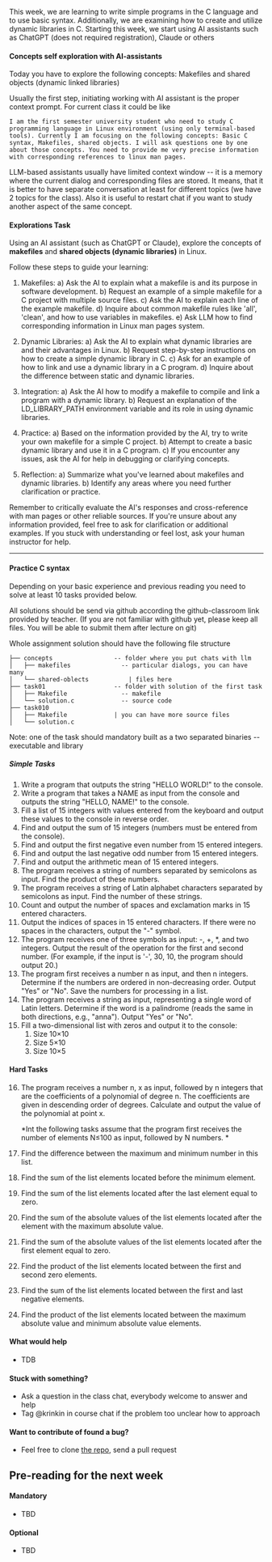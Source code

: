 
This week, we are learning to write simple programs in the C language and to use basic syntax. Additionally, we are examining how to create and utilize dynamic libraries in C. Starting this week, we start using AI assistants such as ChatGPT (does not required registration), Claude or others

#### Concepts self exploration with AI-assistants
Today you have to explore the following concepts: Makefiles and shared objects (dynamic linked libraries)

Usually the first step, initiating working with AI assistant is the proper context prompt. For current class it could be like
```
I am the first semester university student who need to study C programming language in Linux environment (using only terminal-based tools). Currently I am focusing on the following concepts: Basic C syntax, Makefiles, shared objects. I will ask questions one by one about those concepts. You need to provide me very precise information with corresponding references to linux man pages. 
```

LLM-based assistants usually have limited context window -- it is a memory where the current dialog and corresponding files are stored. It means, that it is better to have separate conversation at least for different topics (we have 2 topics for the class). Also it is useful to restart chat if you want to study another aspect of the same concept.

#### Explorations Task
 Using an AI assistant (such as ChatGPT or Claude), explore the concepts of **makefiles** and **shared objects (dynamic libraries)** in Linux. 
 
 Follow these steps to guide your learning:

1. Makefiles: a) Ask the AI to explain what a makefile is and its purpose in software development. b) Request an example of a simple makefile for a C project with multiple source files. c) Ask the AI to explain each line of the example makefile. d) Inquire about common makefile rules like 'all', 'clean', and how to use variables in makefiles. e) Ask LLM how to find corresponding information in Linux man pages system.

2. Dynamic Libraries: a) Ask the AI to explain what dynamic libraries are and their advantages in Linux. b) Request step-by-step instructions on how to create a simple dynamic library in C. c) Ask for an example of how to link and use a dynamic library in a C program. d) Inquire about the difference between static and dynamic libraries.
  
3. Integration: a) Ask the AI how to modify a makefile to compile and link a program with a dynamic library. b) Request an explanation of the LD_LIBRARY_PATH environment variable and its role in using dynamic libraries.
   
4. Practice: a) Based on the information provided by the AI, try to write your own makefile for a simple C project. b) Attempt to create a basic dynamic library and use it in a C program. c) If you encounter any issues, ask the AI for help in debugging or clarifying concepts.
   
5. Reflection: a) Summarize what you've learned about makefiles and dynamic libraries. b) Identify any areas where you need further clarification or practice.

Remember to critically evaluate the AI's responses and cross-reference with man pages or other reliable sources. If you're unsure about any information provided, feel free to ask for clarification or additional examples. If you stuck with understanding or feel lost, ask your human instructor for help.

---
#### Practice C syntax

Depending on your basic experience and previous reading you need to solve at least 10 tasks provided below. 

All solutions should be send via github according the github-classroom link provided by teacher. (If you are not familiar with github yet, please keep all files. You will be able to submit them after lecture on git)

Whole assignment solution should have the following file structure
```
├── concepts                 -- folder where you put chats with llm
│   ├── makefiles              -- particular dialogs, you can have many
│   └── shared-oblects           | files here 
├── task01                   -- folder with solution of the first task
│   ├── Makefile               -- makefile
│   └── solution.c             -- source code 
├── task010
│   ├── Makefile             | you can have more source files
│   └── solution.c

```

Note: one of the task should mandatory built as a two separated binaries -- executable and library
##### Simple Tasks

1. Write a program that outputs the string "HELLO WORLD!" to the console.
2. Write a program that takes a NAME as input from the console and outputs the string "HELLO, NAME!" to the console.
3. Fill a list of 15 integers with values entered from the keyboard and output these values to the console in reverse order.
4. Find and output the sum of 15 integers (numbers must be entered from the console).
5. Find and output the first negative even number from 15 entered integers.
6. Find and output the last negative odd number from 15 entered integers.
7. Find and output the arithmetic mean of 15 entered integers.
8. The program receives a string of numbers separated by semicolons as input. Find the product of these numbers.
9. The program receives a string of Latin alphabet characters separated by semicolons as input. Find the number of these strings.
10. Count and output the number of spaces and exclamation marks in 15 entered characters.
11. Output the indices of spaces in 15 entered characters. If there were no spaces in the characters, output the "-" symbol.
12. The program receives one of three symbols as input: -, +, \*, and two integers. Output the result of the operation for the first and second number. (For example, if the input is '-', 30, 10, the program should output 20.)
13. The program first receives a number n as input, and then n integers. Determine if the numbers are ordered in non-decreasing order. Output "Yes" or "No". Save the numbers for processing in a list.
14. The program receives a string as input, representing a single word of Latin letters. Determine if the word is a palindrome (reads the same in both directions, e.g., "anna"). Output "Yes" or "No".
15. Fill a two-dimensional list with zeros and output it to the console:
    1. Size 10×10
    2. Size 5×10
    3. Size 10×5

#### Hard Tasks
16. The program receives a number n, x as input, followed by n integers that are the coefficients of a polynomial of degree n. The coefficients are given in descending order of degrees. Calculate and output the value of the polynomial at point x. 

	 *Int the following tasks assume that the program first receives the number of elements N≤100 as input, followed by N numbers. *

17. Find the difference between the maximum and minimum number in this list. 
18. Find the sum of the list elements located before the minimum element. 
19. Find the sum of the list elements located after the last element equal to zero. 
20. Find the sum of the absolute values of the list elements located after the element with the maximum absolute value. 
21. Find the sum of the absolute values of the list elements located after the first element equal to zero. 
22. Find the product of the list elements located between the first and second zero elements. 
23. Find the sum of the list elements located between the first and last negative elements. 
24. Find the product of the list elements located between the maximum absolute value and minimum absolute value elements. 

#### What would help
- TDB

#### Stuck with something?
- Ask a question in the class chat, everybody welcome to answer and help
- Tag @krinkin in course chat if the problem too unclear how to approach

#### Want to contribute of found a bug?
- Feel free to clone [the repo](https://github.com/programming-fundamentals-class/supplementary-2024), send a pull request

## Pre-reading for the next week

#### Mandatory
- TBD

#### Optional
- TBD
 